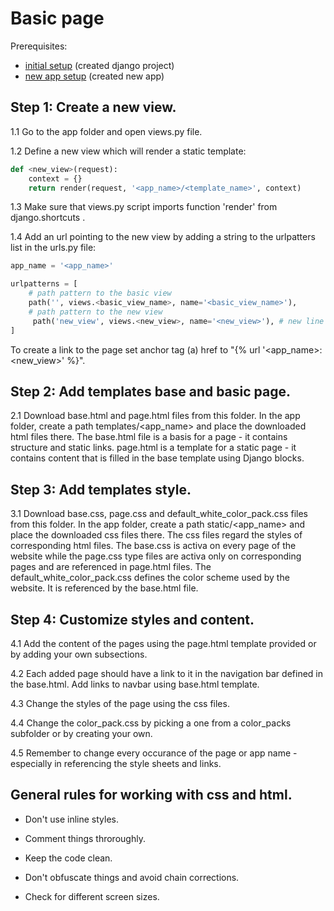 # Basic page

Prerequisites: 

- [initial setup](../../initial_setup/) (created django project)
- [new app setup](../new_app_setup/) (created new app)




## Step 1: Create a new view.

1.1 Go to the app folder and open views.py file. 

1.2 Define a new view which will render a static template: 
``` python
def <new_view>(request):
    context = {}
    return render(request, '<app_name>/<template_name>', context)
```

1.3 Make sure that views.py script imports function 'render' from django.shortcuts .

1.4 Add an url pointing to the new view by adding a string to the urlpatters list in the urls.py file:
```python
app_name = '<app_name>'

urlpatterns = [
    # path pattern to the basic view
    path('', views.<basic_view_name>, name='<basic_view_name>'),
    # path pattern to the new view
     path('new_view', views.<new_view>, name='<new_view>'), # new line added
]
```
To create a link to the page set anchor tag (a) href to "{% url '<app_name>:<new_view>' %}".

## Step 2: Add templates base and basic page.

2.1 Download base.html and page.html files from this folder. In the app folder, create a path templates/<app_name> and place the downloaded html files there. The base.html file is a basis for a page - it contains structure and static links. page.html is a template for a static page - it contains content that is filled in the base template using Django blocks.

## Step 3: Add templates style.

3.1 Download base.css, page.css and default_white_color_pack.css files from this folder. In the app folder, create a path static/<app_name> and place  the downloaded css files there. The css files regard the styles of corresponding html files. The base.css is activa on every page of the website while the page.css type files are activa only on corresponding pages and are referenced in page.html files. The default_white_color_pack.css defines the color scheme used by the website. It is referenced by the base.html file. 


## Step 4: Customize styles and content.

4.1 Add the content of the pages using the page.html template provided or by adding your own subsections.

4.2 Each added page should have a link to it in the navigation bar defined in the base.html. Add links to navbar using base.html template.

4.3 Change the styles of the page using the css files.

4.4 Change the color_pack.css by picking a one from a color_packs subfolder or by creating your own.

4.5 Remember to change every occurance of the page or app name - especially in referencing the style sheets and links.

## General rules for working with css and html.

- Don't use inline styles.

- Comment things throroughly.

- Keep the code clean.

- Don't obfuscate things and avoid chain corrections.

- Check for different screen sizes.
